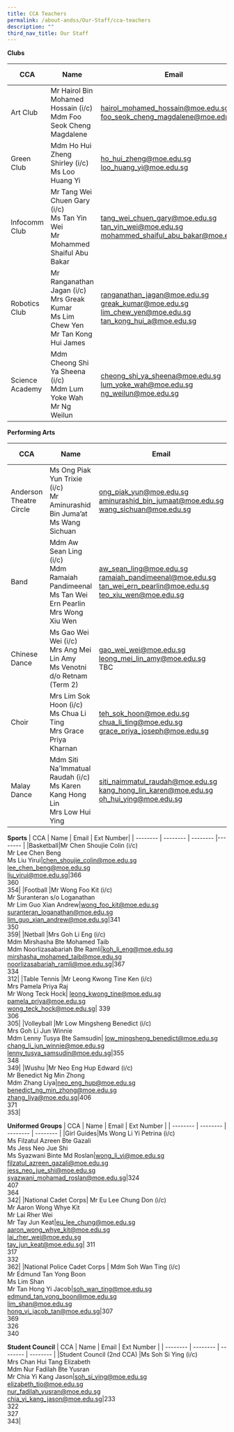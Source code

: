 ```yaml
---
title: CCA Teachers
permalink: /about-andss/Our-Staff/cca-teachers
description: ""
third_nav_title: Our Staff
---
```

**Clubs**


| CCA | Name | Email | Ext Number |
| -------- | -------- | -------- | -------- |
| Art Club|Mr Hairol Bin Mohamed Hossain (i/c)<br>Mdm Foo Seok Cheng Magdalene|hairol_mohamed_hossain@moe.edu.sg<br>foo_seok_cheng_magdalene@moe.edu.sg|314<br>382|
|Green Club|Mdm Ho Hui Zheng Shirley (i/c)<br>Ms Loo Huang Yi|ho_hui_zheng@moe.edu.sg<br>loo_huang_yi@moe.edu.sg|338<br>363|
|Infocomm Club|Mr Tang Wei Chuen Gary (i/c)<br>Ms Tan Yin Wei<br>Mr Mohammed Shaiful Abu Bakar|tang_wei_chuen_gary@moe.edu.sg<br>tan_yin_wei@moe.edu.sg<br>mohammed_shaiful_abu_bakar@moe.edu.sg|410<br>351<br>403|
 |Robotics Club	|Mr Ranganathan Jagan (i/c)<br>Mrs Greak Kumar<br>Ms Lim Chew Yen<br>Mr Tan Kong Hui James|ranganathan_jagan@moe.edu.sg<br>greak_kumar@moe.edu.sg<br>lim_chew_yen@moe.edu.sg<br>tan_kong_hui_a@moe.edu.sg|320<br>345<br>405<br>329|
|Science Academy	|Mdm Cheong Shi Ya Sheena (i/c)<br>Mdm Lum Yoke Wah<br>Mr Ng Weilun|cheong_shi_ya_sheena@moe.edu.sg<br>lum_yoke_wah@moe.edu.sg<br>ng_weilun@moe.edu.sg|235<br>333<br>331|

**Performing Arts**

| CCA | Name | Email | Ext Number |
| -------- | -------- | -------- | -------- |
|Anderson Theatre Circle|Ms Ong Piak Yun Trixie (i/c)<br>Mr Aminurashid Bin Juma’at<br>Ms Wang Sichuan|ong_piak_yun@moe.edu.sg<br>aminurashid_bin_jumaat@moe.edu.sg<br>wang_sichuan@moe.edu.sg|304<br>361<br>365|
|Band |	 Mdm Aw Sean Ling (i/c)<br>Mdm Ramaiah Pandimeenal<br>Ms Tan Wei Ern Pearlin<br>Mrs Wong Xiu Wen|aw_sean_ling@moe.edu.sg<br>ramaiah_pandimeenal@moe.edu.sg<br>tan_wei_ern_pearlin@moe.edu.sg<br>teo_xiu_wen@moe.edu.sg|301<br>337<br>321<br>323|
|Chinese Dance	|Ms Gao Wei Wei (i/c)<br>Mrs Ang Mei Lin Amy<br>Ms Venotni d/o Retnam (Term 2)|gao_wei_wei@moe.edu.sg<br>leong_mei_lin_amy@moe.edu.sg<br>TBC	| 347<br>319<br>TBC|
 |Choir	| Mrs Lim Sok Hoon (i/c)<br>Ms Chua Li Ting<br>Mrs Grace Priya Kharnan|teh_sok_hoon@moe.edu.sg<br>chua_li_ting@moe.edu.sg<br>grace_priya_joseph@moe.edu.sg| 330<br>346<br>309|
|Malay Dance	 |Mdm Siti Na'lmmatual Raudah (i/c)<br>Ms Karen Kang Hong Lin<br>Mrs Low Hui Ying|siti_naimmatul_raudah@moe.edu.sg<br>kang_hong_lin_karen@moe.edu.sg<br>oh_hui_ying@moe.edu.sg| 344<br>328<br>356|

**Sports**
| CCA | Name | Email | Ext Number|
| -------- | -------- | -------- |-------- |
|Basketball|Mr Chen Shoujie Colin (i/c)<br>Mr Lee Chen Beng<br>Ms Liu Yirui|chen_shoujie_colin@moe.edu.sg<br>lee_chen_beng@moe.edu.sg<br>liu_yirui@moe.edu.sg|366<br>360<br>354|
|Football	|Mr Wong Foo Kit (i/c)<br>Mr Suranteran s/o Loganathan<br>Mr Lim Guo Xian Andrew|wong_foo_kit@moe.edu.sg<br>suranteran_loganathan@moe.edu.sg<br>lim_guo_xian_andrew@moe.edu.sg|341<br>350<br>359|
 |Netball	 |Mrs Goh Li Eng (i/c)<br>Mdm Mirshasha Bte Mohamed Taib<br>Mdm Noorlizasabariah Bte Ramli|koh_li_eng@moe.edu.sg<br>mirshasha_mohamed_taib@moe.edu.sg<br>noorlizasabariah_ramli@moe.edu.sg|367<br>334<br>312|
 |Table Tennis	 |Mr Leong Kwong Tine Ken (i/c)<br>Mrs Pamela Priya Raj<br>Mr Wong Teck Hock| leong_kwong_tine@moe.edu.sg<br>pamela_priya@moe.edu.sg<br>wong_teck_hock@moe.edu.sg| 339<br>306<br>305|
 |Volleyball	 |Mr Low Mingsheng Benedict (i/c)<br>Mrs Goh Li Jun Winnie<br>Mdm Lenny Tusya Bte Samsudin| low_mingsheng_benedict@moe.edu.sg<br>chang_li_jun_winnie@moe.edu.sg<br>lenny_tusya_samsudin@moe.edu.sg|355<br>348<br>349|
 |Wushu	 |Mr Neo Eng Hup Edward (i/c)<br>Mr Benedict Ng Min Zhong<br>Mdm Zhang Liya|neo_eng_hup@moe.edu.sg<br>benedict_ng_min_zhong@moe.edu.sg<br>zhang_liya@moe.edu.sg|406<br>371<br>353|
 
 **Uniformed Groups**
| CCA | Name | Email | Ext Number |
| -------- | -------- | -------- | -------- |
|Girl Guides|Ms Wong Li Yi Petrina (i/c)<br>Ms Filzatul Azreen Bte Gazali<br>Ms Jess Neo Jue Shi<br>Ms Syazwani Binte Md Roslan|wong_li_yi@moe.edu.sg<br>filzatul_azreen_gazali@moe.edu.sg<br>jess_neo_jue_shi@moe.edu.sg<br>syazwani_mohamad_roslan@moe.edu.sg|324<br>407<br>364<br>342|
 |National Cadet Corps| 	 Mr Eu Lee Chung Don (i/c)<br>Mr Aaron Wong Whye Kit<br>Mr Lai Rher Wei<br>Mr Tay Jun Keat|eu_lee_chung@moe.edu.sg<br>aaron_wong_whye_kit@moe.edu.sg<br>lai_rher_wei@moe.edu.sg<br>tay_jun_keat@moe.edu.sg| 311<br>317<br>332<br>362|
|National Police Cadet Corps  |	 Mdm Soh Wan Ting (i/c)<br>Mr Edmund Tan Yong Boon<br>Ms Lim Shan<br>Mr Tan Hong Yi Jacob|soh_wan_ting@moe.edu.sg<br> edmund_tan_yong_boon@moe.edu.sg<br>lim_shan@moe.edu.sg<br>hong_yi_jacob_tan@moe.edu.sg|307<br>369<br>326<br>340


 **Student Council**
| CCA | Name | Email | Ext Number |
| -------- | -------- | -------- | -------- |
 |Student Council (2nd CCA)	|Ms Soh Si Ying (i/c)<br>Mrs Chan Hui Tang Elizabeth<br>Mdm Nur Fadilah Bte Yusran<br>Mr Chia Yi Kang Jason|soh_si_ying@moe.edu.sg<br>elizabeth_tio@moe.edu.sg<br>nur_fadilah_yusran@moe.edu.sg<br>chia_yi_kang_jason@moe.edu.sg|233<br>322<br>327<br>343|